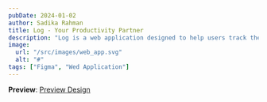 ```yaml
---
pubDate: 2024-01-02
author: Sadika Rahman
title: Log - Your Productivity Partner
description: "Log is a web application designed to help users track their daily productivity and progress. Whether you're managing tasks, setting goals, or reflecting on achievements, Log is your go-to tool for staying on top of your day."
image:
  url: "/src/images/web_app.svg"
  alt: "#"
tags: ["Figma", "Wed Application"]
---
```


**Preview**: [Preview Design](/src/images/web_app.svg)
